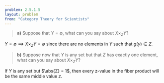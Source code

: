```yaml
---
problem: 2.5.1.5 
layout: problem
from: "Category Theory for Scientists"
---
```


> **a)** Suppose that $Y = \emptyset$, what can you say about $X \times_Z Y$?

$Y = \emptyset \implies X\times_Z Y = \emptyset$ since there are no elements
in $Y$ such that $g(y) \in Z$.

> **b)** Suppose now that $Y$ is any set but that $Z$ has exactly one element,
> what can you say about $X\times_Z Y$?

If $Y$ is any set but $\abs{Z} = 1$, then every z-value in the fiber product will
be the same middle value $z$.
